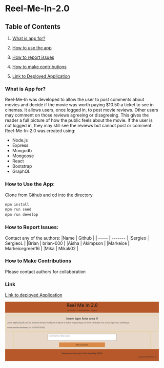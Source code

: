 # Reel-Me-In-2.0

## Table of Contents

1. [What is app for?](#what)

1. [How to use the app](#how)

1. [How to report issues](#issues)

1. [How to make contributions](#contribute)

1. [Link to Deployed Application](#link)

### What is App for? <a name="what"></a>
Reel-Me-In was developed to allow the user to post comments about movies and decide if the movie was worth paying $10.50 a ticket to see in cinemas. It allows users, once logged in, to post movie reviews. Other users may comment on those reviews agreeing or disagreeing. This gives the reader a full picture of how the public feels about the movie. If the user is not logged in, they may still see the reviews but cannot post or comment. Reel-Me-In-2.0 was created using:
* Node.js
* Express
* Mongodb
* Mongoose
* React
* Bootstrap
* GraphQL


### How to Use the App: <a name="how"></a>

Clone from Github and cd into the directory
```bash
npm install
npm run seed
npm run develop
```

### How to Report Issues: <a name="issues"></a>
Contact any of the authors:
|Name   | Github    |
| ----- | -------   |
|Sergieo | SergieoL |
|Brian  |  brian-000 |
|Aisha | Akimpson |
|Markeice | Markeicegreen16 |
|Mika | Mikak02 |

### How to Make Contributions <a name="contribute"></a>
Please contact authors for collaboration

### Link <a name="link"></a>
[Link to deployed Application](link-to-heroku)

![Screenshot](./images/Screenshot.png)
